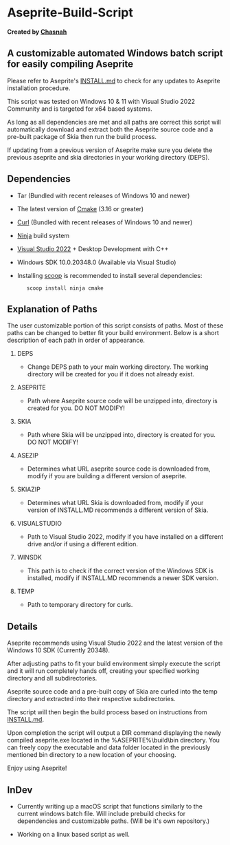 # Aseprite-Build-Script

**Created by [Chasnah](https://chasnah7.github.io/)**

## A customizable automated Windows batch script for easily compiling Aseprite

Please refer to Aseprite's [INSTALL.md](https://github.com/aseprite/aseprite/blob/845ff177880822f33939cfbe58ca5bebaf4efbea/INSTALL.md) to check for any updates to Aseprite installation procedure.

This script was tested on Windows 10 & 11 with Visual Studio 2022 Community and is targeted for x64 based systems.

As long as all dependencies are met and all paths are correct this script will automatically download and extract
both the Aseprite source code and a pre-built package of Skia then run the build process.

If updating from a previous version of Aseprite make sure you delete the previous aseprite and skia directories in your working directory (DEPS).

## Dependencies

* Tar (Bundled with recent releases of Windows 10 and newer)
* The latest version of [Cmake](https://cmake.org) (3.16 or greater)
* [Curl](https://curl.se/) (Bundled with recent releases of Windows 10 and newer)
* [Ninja](https://ninja-build.org/) build system
* [Visual Studio 2022](https://visualstudio.microsoft.com/) + Desktop Development with C++
* Windows SDK 10.0.20348.0 (Available via Visual Studio)
* Installing [scoop](<https://scoop.sh/>) is recommended to install several dependencies:

         scoop install ninja cmake

## Explanation of Paths

The user customizable portion of this script consists of paths. Most of these paths can be changed to better fit your build environment. Below is a short description of each path in order of appearance.

1. DEPS

    * Change DEPS path to your main working directory. The working directory will be created for you if it does not already exist.

2. ASEPRITE

    * Path where Aseprite source code will be unzipped into, directory is created for you. DO NOT MODIFY!

3. SKIA

    * Path where Skia will be unzipped into, directory is created for you. DO NOT MODIFY!

4. ASEZIP

    * Determines what URL aseprite source code is downloaded from, modify if you are building a different version of aseprite.

5. SKIAZIP

    * Determines what URL Skia is downloaded from, modify if your version of INSTALL.MD recommends a different version of Skia.

6. VISUALSTUDIO

    * Path to Visual Studio 2022, modify if you have installed on a different drive and/or if using a different edition.

7. WINSDK

    * This path is to check if the correct version of the Windows SDK is installed, modify if INSTALL.MD recommends a newer SDK version.

8. TEMP

    * Path to temporary directory for curls.

## Details

Aseprite recommends using Visual Studio 2022 and the latest version of the Windows 10 SDK (Currently 20348).

After adjusting paths to fit your build environment simply execute the script and it will run completely hands off, creating your specified working directory and all subdirectories.

Aseprite source code and a pre-built copy of Skia are curled into the temp directory and extracted into their respective subdirectories.

The script will then begin the build process based on instructions from [INSTALL.md](https://github.com/aseprite/aseprite/blob/main/INSTALL.md).

Upon completion the script will output a DIR command displaying the newly compiled aseprite.exe located in the
%ASEPRITE%\build\bin directory. You can freely copy the executable and data folder located in the previously mentioned bin directory to a new location of your choosing.

Enjoy using Aseprite!

## InDev

* Currently writing up a macOS script that functions similarly to the current windows batch file. Will include prebuild checks for dependencies and customizable paths.
    (Will be it's own repository.)

* Working on a linux based script as well.
